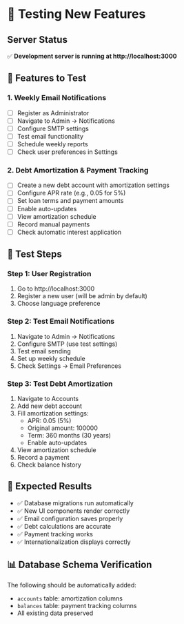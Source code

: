 # 🧪 Testing New Features

## Server Status
✅ **Development server is running at http://localhost:3000**

## 🎯 Features to Test

### 1. Weekly Email Notifications
- [ ] Register as Administrator
- [ ] Navigate to Admin → Notifications
- [ ] Configure SMTP settings
- [ ] Test email functionality
- [ ] Schedule weekly reports
- [ ] Check user preferences in Settings

### 2. Debt Amortization & Payment Tracking
- [ ] Create a new debt account with amortization settings
- [ ] Configure APR rate (e.g., 0.05 for 5%)
- [ ] Set loan terms and payment amounts
- [ ] Enable auto-updates
- [ ] View amortization schedule
- [ ] Record manual payments
- [ ] Check automatic interest application

## 🔧 Test Steps

### Step 1: User Registration
1. Go to http://localhost:3000
2. Register a new user (will be admin by default)
3. Choose language preference

### Step 2: Test Email Notifications
1. Navigate to Admin → Notifications
2. Configure SMTP (use test settings)
3. Test email sending
4. Set up weekly schedule
5. Check Settings → Email Preferences

### Step 3: Test Debt Amortization
1. Navigate to Accounts
2. Add new debt account
3. Fill amortization settings:
   - APR: 0.05 (5%)
   - Original amount: 100000
   - Term: 360 months (30 years)
   - Enable auto-updates
4. View amortization schedule
5. Record a payment
6. Check balance history

## 🚀 Expected Results
- ✅ Database migrations run automatically
- ✅ New UI components render correctly
- ✅ Email configuration saves properly
- ✅ Debt calculations are accurate
- ✅ Payment tracking works
- ✅ Internationalization displays correctly

## 📊 Database Schema Verification
The following should be automatically added:
- `accounts` table: amortization columns
- `balances` table: payment tracking columns
- All existing data preserved